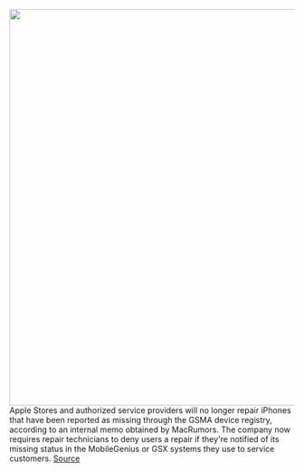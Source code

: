 <img src='https://cdn.vox-cdn.com/thumbor/eCiboaqfsJJpgMuZ7WdUj3i6t_c=/0x0:2040x1360/1200x800/filters:focal(857x517:1183x843)/cdn.vox-cdn.com/uploads/chorus_image/image/70687251/acastro_170731_1777_0003_v2.0.jpg' width='700px' /><br/>
Apple Stores and authorized service providers will no longer repair iPhones that have been reported as missing through the GSMA device registry, according to an internal memo obtained by MacRumors. The company now requires repair technicians to deny users a repair if they're notified of its missing status in the MobileGenius or GSX systems they use to service customers.
<a href='https://www.theverge.com/2022/3/29/23002123/apple-store-repair-iphone-stolen-missing-flagged'> Source <a/>